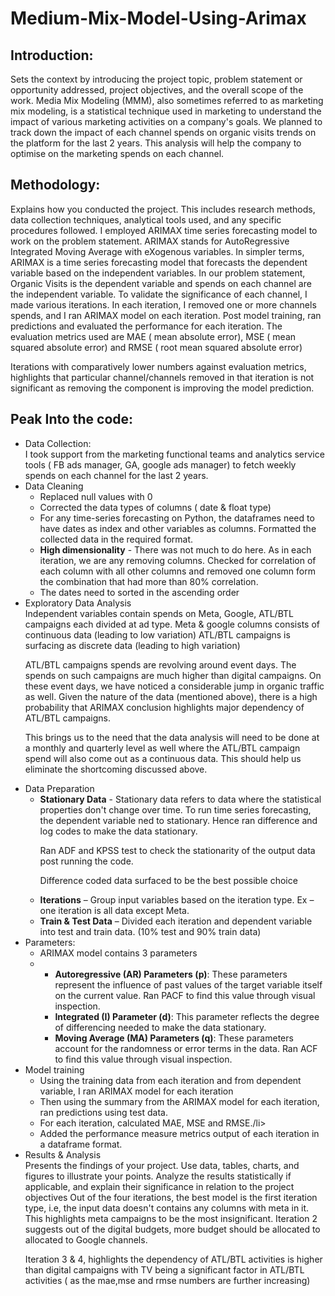 # Medium-Mix-Model-Using-Arimax

## Introduction:
Sets the context by introducing the project topic, problem statement or opportunity addressed, project objectives, and the overall scope of the work.
Media Mix Modeling (MMM), also sometimes referred to as marketing mix modeling, is a statistical technique used in marketing to understand the impact of various marketing activities on a company's goals.
We planned to track down the impact of each channel spends on organic visits trends on the platform for the last 2 years. This analysis will help the company to optimise on the marketing spends on each channel. 

## Methodology:
Explains how you conducted the project. This includes research methods, data collection techniques, analytical tools used, and any specific procedures followed.
I employed ARIMAX time series forecasting model to work on the problem statement.
ARIMAX stands for AutoRegressive Integrated Moving Average with eXogenous variables. In simpler terms, ARIMAX is a time series forecasting model that forecasts the dependent variable based on the independent variables. 
In our problem statement, Organic Visits is the dependent variable and spends on each channel are the independent variable.
To validate the significance of each channel, I made various iterations. In each iteration, I removed one or more channels spends, and I ran ARIMAX model on each iteration. Post model training, ran predictions and evaluated the performance for each iteration. The evaluation metrics used are MAE ( mean absolute error), MSE ( mean squared absolute error) and RMSE ( root mean squared absolute error)

Iterations with comparatively lower numbers against evaluation metrics, highlights that particular channel/channels removed in that iteration is not significant as removing the component is improving the model prediction. 

## Peak Into the code:
<ul>
  <li>
    Data Collection: <br/>
    I took support from the marketing functional teams and analytics service tools ( FB ads  manager, GA, google ads manager) to fetch weekly spends on each channel for the last 2 years. 
  </li>
  <li>
    Data Cleaning
    <ul>
      <li>Replaced null values with 0</li>
      <li>Corrected the data types of columns ( date & float type)</li>
      <li>For any time-series forecasting on Python, the dataframes need to have dates as index and other variables as columns. Formatted the collected data in the required format.</li>
      <li><b>High dimensionality</b> - There was not much to do here. As in each iteration, we are any removing columns. Checked for correlation of each column with all other columns and removed one column form the combination that had more than 80% correlation. </li>
      <li>The dates need to sorted in the ascending order</li>
    </ul>
  </li>
  <li>
    Exploratory Data Analysis<br/>
    Independent variables contain spends on Meta, Google, ATL/BTL campaigns each divided at ad type. 
Meta & google columns consists of continuous data (leading to low variation)
ATL/BTL campaigns is surfacing as discrete data (leading to high variation)

ATL/BTL campaigns spends are revolving around event days. The spends on such campaigns are much higher than digital campaigns. On these event days, we have noticed a considerable jump in organic traffic as well. Given the nature of the data (mentioned above), there is a high probability that ARIMAX conclusion highlights major dependency of ATL/BTL campaigns. 

This brings us to the need that the data analysis will need to be done at a monthly and quarterly level as well where the ATL/BTL campaign spend will also come out as a continuous data. This should help us eliminate the shortcoming discussed above.
  </li>
  <li>
    Data Preparation
    <ul>
      <li><b>Stationary Data</b> - Stationary data refers to data where the statistical properties don't change over time.
To run time series forecasting, the dependent variable ned to stationary. Hence ran difference and log codes to make the data stationary.

Ran ADF and KPSS test to check the stationarity of the output data post running the code. 

Difference coded data surfaced to be the best possible choice
</li>
      <li><b>Iterations</b> – Group input variables based on the iteration type. Ex – one iteration is all data except Meta.</li>
      <li><b>Train & Test Data</b> – Divided each iteration and dependent variable into test and train data. (10% test and 90% train data) </li>
    </ul>
  </li>
  <li>
    Parameters:
    <ul>
      <li>ARIMAX model contains 3 parameters</li>
      <li>
        <ul>
          <li><b>Autoregressive (AR) Parameters (p)</b>: These parameters represent the influence of past values of the target variable itself on the current value. Ran PACF to find this value through visual inspection.</li>
          <li><b>Integrated (I) Parameter (d)</b>: This parameter reflects the degree of differencing needed to make the data stationary.</li>
          <li><b>Moving Average (MA) Parameters (q)</b>: These parameters account for the randomness or error terms in the data. Ran ACF to find this value through visual inspection.</li>
        </ul>
      </li>  
    </ul>
  </li>
  <li>
    Model training
    <ul>
      <li>Using the training data from each iteration and from dependent variable, I ran ARIMAX model for each iteration</li>
      <li>Then using the summary from the ARIMAX model for each iteration, ran predictions using test data. </li>
      <li>For each iteration, calculated MAE, MSE and RMSE./li>
      <li>Added the performance measure metrics output of each iteration in a dataframe format. </li>
    </ul>
  </li>
  <li>
    Results & Analysis <br/>
    Presents the findings of your project. Use data, tables, charts, and figures to illustrate your points. Analyze the results statistically if applicable, and explain their significance in relation to the project objectives
    Out of the four iterations, the best model is the first iteration type, i.e, the input data doesn't contains any columns with meta in it. 
This highlights meta campaigns to be the most insignificant. 
Iteration 2 suggests out of the digital budgets, more budget should be allocated to allocated to Google channels. 

Iteration 3 & 4, highlights the dependency of ATL/BTL activities is higher than digital campaigns with TV being a significant factor in ATL/BTL activities ( as the mae,mse and rmse numbers are further increasing)

  </li>
</ul>
